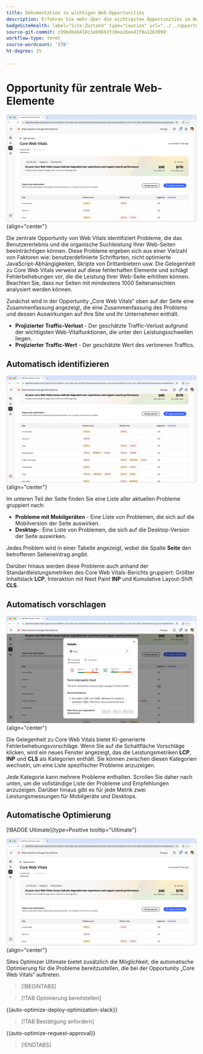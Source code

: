 ```yaml
---
title: Dokumentation zu wichtigen Web-Opportunities
description: Erfahren Sie mehr über die wichtigsten Opportunities im Web und wie Sie sie zur Verbesserung der Traffic-Akquise nutzen können.
badgeSiteHealth: label="Site-Zustand" type="Caution" url="../../opportunity-types/site-health.md" tooltip="Site-Zustand"
source-git-commit: c99bd0ab418c1eb0693f39ea16ee41f8a1263099
workflow-type: tm+mt
source-wordcount: '378'
ht-degree: 1%

---
```



# Opportunity für zentrale Web-Elemente

![Gelegenheit zu Core Web Vitals](./assets/core-web-vitals/hero.png){align="center"}

Die zentrale Opportunity von Web Vitals identifiziert Probleme, die das Benutzererlebnis und die organische Suchleistung Ihrer Web-Seiten beeinträchtigen können. Diese Probleme ergeben sich aus einer Vielzahl von Faktoren wie: benutzerdefinierte Schriftarten, nicht optimierte JavaScript-Abhängigkeiten, Skripte von Drittanbietern usw. Die Gelegenheit zu Core Web Vitals verweist auf diese fehlerhaften Elemente und schlägt Fehlerbehebungen vor, die die Leistung Ihrer Web-Seite erhöhen können. Beachten Sie, dass nur Seiten mit mindestens 1000 Seitenansichten analysiert werden können.

Zunächst wird in der Opportunity „Core Web Vitals“ oben auf der Seite eine Zusammenfassung angezeigt, die eine Zusammenfassung des Problems und dessen Auswirkungen auf Ihre Site und Ihr Unternehmen enthält.

* **Projizierter Traffic-Verlust** - Der geschätzte Traffic-Verlust aufgrund der wichtigsten Web-Vitalfunktionen, die unter den Leistungsschwellen liegen.
* **Projizierter Traffic-Wert** - Der geschätzte Wert des verlorenen Traffics.

## Automatisch identifizieren

![Automatische Identifizierung der wichtigsten Web-Vitaldaten](./assets/core-web-vitals/auto-identify.png){align="center"}

Im unteren Teil der Seite finden Sie eine Liste aller aktuellen Probleme gruppiert nach:

* **Probleme mit Mobilgeräten** - Eine Liste von Problemen, die sich auf die Mobilversion der Seite auswirken.
* **Desktop-**: Eine Liste von Problemen, die sich auf die Desktop-Version der Seite auswirken.

Jedes Problem wird in einer Tabelle angezeigt, wobei die Spalte **Seite** den betroffenen Seiteneintrag angibt.

Darüber hinaus werden diese Probleme auch anhand der Standardleistungsmetriken des Core Web Vitals-Berichts gruppiert: Größter Inhaltslack **LCP**, Interaktion mit Next Paint **INP** und Kumulative Layout-Shift **CLS**.

## Automatisch vorschlagen

![Opportunity zur automatischen Unterbreitung von wichtigen Web-Vitalen](./assets/core-web-vitals/auto-suggest.png){align="center"}

Die Gelegenheit zu Core Web Vitals bietet KI-generierte Fehlerbehebungsvorschläge. Wenn Sie auf die Schaltfläche Vorschläge klicken, wird ein neues Fenster angezeigt, das die Leistungsmetriken **LCP**, **INP** und **CLS** als Kategorien enthält. Sie können zwischen diesen Kategorien wechseln, um eine Liste spezifischer Probleme anzuzeigen.

Jede Kategorie kann mehrere Probleme enthalten. Scrollen Sie daher nach unten, um die vollständige Liste der Probleme und Empfehlungen anzuzeigen.  Darüber hinaus gibt es für jede Metrik zwei Leistungsmessungen für Mobilgeräte und Desktops.

## Automatische Optimierung

[!BADGE Ultimate]{type=Positive tooltip="Ultimate"}

![Opportunity für zentrale Web-Vitalfunktionen automatisch optimieren](./assets/core-web-vitals/auto-optimize.png){align="center"}

Sites Optimizer Ultimate bietet zusätzlich die Möglichkeit, die automatische Optimierung für die Probleme bereitzustellen, die bei der Opportunity „Core Web Vitals“ auftreten. <!--- TBD-need more in-depth and opportunity specific information here. What does the auto-optimization do?-->

>[!BEGINTABS]

>[!TAB Optimierung bereitstellen]

{{auto-optimize-deploy-optimization-slack}}

>[!TAB Bestätigung anfordern]

{{auto-optimize-request-approval}}

>[!ENDTABS]

